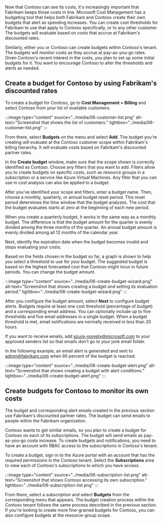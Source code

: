 Now that Contoso can see its costs, it's increasingly important that Fabrikam keeps those costs in line. Microsoft Cost Management has a budgeting tool that helps both Fabrikam and Contoso create their own budgets that alert as spending increases. You can create cost thresholds for Fabrikam to use that apply to Contoso specifically, or to any other customer. The budgets will evaluate based on costs that accrue at Fabrikam's discounted rates.

Similarly, either you or Contoso can create budgets within Contoso's tenant. The budgets will monitor costs as they accrue at pay-as-you-go rates. Given Contoso's recent interest in the costs, you plan to set up some initial budgets for it. You want to encourage Contoso to alter the thresholds and alerts as needed.

## Create a budget for Contoso by using Fabrikam's discounted rates

To create a budget for Contoso, go to **Cost Management + Billing** and select Contoso from your list of available customers.

:::image type="content" source="../media/06-customer-list.png" alt-text="Screenshot that shows the list of customers." lightbox="../media/06-customer-list.png" :::

From there, select **Budgets** on the menu and select **Add**. The budget you're creating will evaluate at the Contoso customer scope within Fabrikam's billing hierarchy. It will evaluate costs based on Fabrikam's discounted partner rates.

In the **Create budget** window, make sure that the scope shown is correctly identified as Contoso. Choose any filters that you want to add. Filters allow you to create budgets on specific costs, such as resource groups in a subscription or a service like Azure Virtual Machines. Any filter that you can use in cost analysis can also be applied to a budget.

After you've identified your scope and filters, enter a budget name. Then, choose a monthly, quarterly, or annual budget reset period. This reset period determines the time window that the budget analyzes. The cost that the budget evaluates starts at zero at the beginning of each new period.

When you create a quarterly budget, it works in the same way as a monthly budget. The difference is that the budget amount for the quarter is evenly divided among the three months of the quarter. An annual budget amount is evenly divided among all 12 months of the calendar year.

Next, identify the expiration date when the budget becomes invalid and stops evaluating your costs.

Based on the fields chosen in the budget so far, a graph is shown to help you select a threshold to use for your budget. The suggested budget is based on the highest forecasted cost that Contoso might incur in future periods. You can change the budget amount.

:::image type="content" source="../media/06-create-budget-wizard.png" alt-text="Screenshot that shows creating a budget and setting its evaluation period." lightbox="../media/06-create-budget-wizard.png" :::

After you configure the budget amount, select **Next** to configure budget alerts. Budgets require at least one cost threshold (percentage of budget) and a corresponding email address. You can optionally include up to five thresholds and five email addresses in a single budget. When a budget threshold is met, email notifications are normally received in less than 20 hours.

If you want to receive emails, add azure-noreply@microsoft.com to your approved senders list so that emails don't go to your junk email folder.

In the following example, an email alert is generated and sent to admin@fabrikam.com when 90 percent of the budget is reached.

:::image type="content" source="../media/06-create-budget-alert.png" alt-text="Screenshot that shows creating a budget with alert conditions." lightbox="../media/06-create-budget-alert.png" :::

## Create budgets for Contoso to monitor its own costs

The budget and corresponding alert emails created in the previous section use Fabrikam's discounted partner rates. The budget can send emails to people within the Fabrikam organization.

Contoso wants to get similar emails, so you plan to create a budget for Contoso on each of its subscriptions. The budget will send emails as pay-as-you-go costs increase. To create budgets and notifications, you need to have an account with RBAC access to the subscriptions in Contoso's tenant.

To create a budget, sign in to the Azure portal with an account that has the required permissions in the Contoso tenant. Select the **Subscriptions** area to view each of Contoso's subscriptions to which you have access.

:::image type="content" source="../media/06-subscription-list.png" alt-text="Screenshot that shows Contoso accessing its own subscription." lightbox="../media/06-subscription-list.png" :::

From there, select a subscription and select **Budgets** from the corresponding menu that appears. The budget creation process within the Contoso tenant follows the same process described in the previous section. If you're looking to create more fine-grained budgets for Contoso, you can also configure budgets at the resource-group scope.
